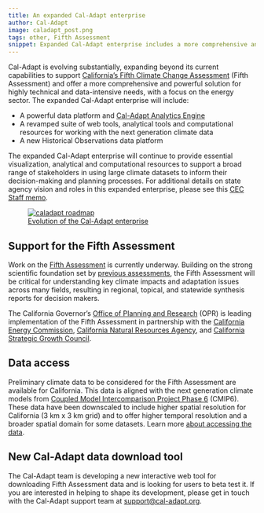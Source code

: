 ```yaml
---
title: An expanded Cal-Adapt enterprise
author: Cal-Adapt
image: caladapt_post.png
tags: other, Fifth Assessment
snippet: Expanded Cal-Adapt enterprise includes a more comprehensive and powerful solution for highly technical and data-intensive needs, with a focus on the energy sector.
---
```


Cal-Adapt is evolving substantially, expanding beyond its current capabilities to support <a href="https://opr.ca.gov/climate/icarp/climate-assessment/" target="_blank">California’s Fifth Climate Change Assessment</a> (Fifth Assessment) and offer a more comprehensive and powerful solution for highly technical and data-intensive needs, with a focus on the energy sector. The expanded Cal-Adapt enterprise will include:
- A powerful data platform and <a href="https://analytics.cal-adapt.org/" target="_blank">Cal-Adapt Analytics Engine</a>
- A revamped suite of web tools, analytical tools and computational resources for working with the next generation climate data 
- A new Historical Observations data platform

The expanded Cal-Adapt enterprise will continue to provide essential visualization, analytical and computational resources to support a broad range of stakeholders in using large climate datasets to inform their decision-making and planning processes. For additional details on state agency vision and roles in this expanded enterprise, please see this <a href="https://efiling.energy.ca.gov/GetDocument.aspx?tn=239954&DocumentContentId=73401" target="_blank">CEC Staff memo</a>.

<a href="/img/blog/caladapt_roadmap.png" target="_blank" aria-describedby="roadmap-graphic">
    <figure class="image">
        <img class="shadow" src="/img/blog/caladapt_roadmap.png" alt="caladapt roadmap">
        <figcaption id="roadmap-graphic">Evolution of the Cal-Adapt enterprise</figcaption>
    </figure>
</a>

## Support for the Fifth Assessment

Work on the <a href="https://opr.ca.gov/climate/icarp/climate-assessment/" target="_blank">Fifth Assessment</a> is currently underway. Building on the strong scientific foundation set by <a href="https://climateassessment.ca.gov/" target="_blank">previous assessments</a>, the Fifth Assessment will be critical for understanding key climate impacts and adaptation issues across many fields, resulting in regional, topical, and statewide synthesis reports for decision makers. 

The California Governor’s <a href="https://opr.ca.gov/" target="_blank">Office of Planning and Research</a> (OPR) is leading implementation of the Fifth Assessment in partnership with the <a href="https://www.energy.ca.gov/" target="_blank">California Energy Commission</a>, <a href="https://resources.ca.gov/" target="_blank">California Natural Resources Agency</a>, and <a href="https://sgc.ca.gov/" target="_blank">California Strategic Growth Council</a>.

## Data access
Preliminary climate data to be considered for the Fifth Assessment are available for California. This data is aligned with the next generation climate models from <a href="https://www.wcrp-climate.org/wgcm-cmip/wgcm-cmip6" target="_blank">Coupled Model Intercomparison Project Phase 6</a> (CMIP6). These data have been downscaled to include higher spatial resolution for California (3 km x 3 km grid) and to offer higher temporal resolution and a broader spatial domain for some datasets. Learn more <a href="/blog/climate-data-access" target="_blank">about accessing the data</a>.

## New Cal-Adapt data download tool

The Cal-Adapt team is developing a new interactive web tool for downloading Fifth Assessment data and is looking for users to beta test it. If you are interested in helping to shape its development, please get in touch with the Cal-Adapt support team at support@cal-adapt.org.